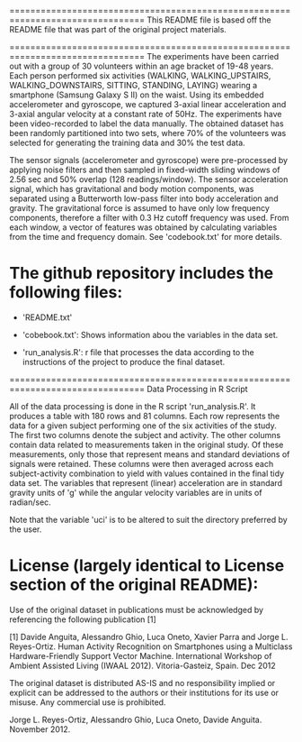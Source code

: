 ================================================================================
This README file is based off the README file that was part of the original
project materials.


================================================================================
The experiments have been carried out with a group of 30 volunteers within an
age bracket of 19-48 years. Each person performed six activities (WALKING,
WALKING_UPSTAIRS, WALKING_DOWNSTAIRS, SITTING, STANDING, LAYING) wearing a
smartphone (Samsung Galaxy S II) on the waist. Using its embedded accelerometer
and gyroscope, we captured 3-axial linear acceleration and 3-axial angular
velocity at a constant rate of 50Hz. The experiments have been video-recorded to
label the data manually. The obtained dataset has been randomly partitioned into
two sets, where 70% of the volunteers was selected for generating the training
data and 30% the test data. 

The sensor signals (accelerometer and gyroscope) were pre-processed by applying
noise filters and then sampled in fixed-width sliding windows of 2.56 sec and
50% overlap (128 readings/window). The sensor acceleration signal, which has
gravitational and body motion components, was separated using a Butterworth
low-pass filter into body acceleration and gravity. The gravitational force is
assumed to have only low frequency components, therefore a filter with 0.3 Hz
cutoff frequency was used. From each window, a vector of features was obtained
by calculating variables from the time and frequency domain.
See 'codebook.txt' for more details. 


The github repository includes the following files:
================================================================================
- 'README.txt'

- 'cobebook.txt': Shows information abou the variables in the data set.

- 'run_analysis.R': r file that processes the data according to the instructions
  of the project to produce the final dataset.


================================================================================
Data Processing in R Script

All of the data processing is done in the R script 'run_analysis.R'. It produces
a table with 180 rows and 81 columns. Each row represents the data for a given
subject performing one of the six activities of the study. The first two columns
denote the subject and activity. The other columns contain data related to
measurements taken in the original study. Of these measurements, only those that
represent means and standard deviations of signals were retained. These columns
were then averaged across each subject-activity combination to yield with values
contained in the final tidy data set. The variables that represent (linear)
acceleration are in standard gravity units of 'g' while the angular velocity
variables are in units of radian/sec.

Note that the variable 'uci' is to be altered to suit the directory preferred by
the user.

  
License (largely identical to License section of the original README):
================================================================================
Use of the original dataset in publications must be acknowledged by referencing
the following publication [1] 

[1] Davide Anguita, Alessandro Ghio, Luca Oneto, Xavier Parra and Jorge L.
Reyes-Ortiz. Human Activity Recognition on Smartphones using a Multiclass
Hardware-Friendly Support Vector Machine. International Workshop of Ambient
Assisted Living (IWAAL 2012). Vitoria-Gasteiz, Spain. Dec 2012

The original dataset is distributed AS-IS and no responsibility implied or
explicit can be addressed to the authors or their institutions for its use or
misuse. Any commercial use is prohibited.

Jorge L. Reyes-Ortiz, Alessandro Ghio, Luca Oneto, Davide Anguita. November 2012.

